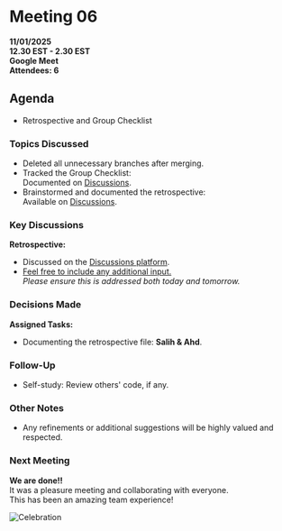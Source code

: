 # **Meeting 06**  

**11/01/2025  
12.30 EST - 2.30 EST  
Google Meet  
Attendees: 6**

## **Agenda**  

+ Retrospective and Group Checklist  

### **Topics Discussed**  

+ Deleted all unnecessary branches after merging.  
+ Tracked the Group Checklist:  
  Documented on [Discussions](https://github.com/MIT-Emerging-Talent/ET6-foundations-group-28/discussions/76).  
+ Brainstormed and documented the retrospective:  
  Available on [Discussions](https://github.com/MIT-Emerging-Talent/ET6-foundations-group-28/discussions/104).  


### **Key Discussions**  

**Retrospective:**  
+ Discussed on the [Discussions platform](https://github.com/MIT-Emerging-Talent/ET6-foundations-group-28/discussions).  
+ [Feel free to include any additional input.](https://github.com/MIT-Emerging-Talent/ET6-foundations-group-28/discussions)  
  _Please ensure this is addressed both today and tomorrow._  


### **Decisions Made**  

**Assigned Tasks:**  
+ Documenting the retrospective file: **Salih & Ahd**.  

### **Follow-Up**  

+ Self-study: Review others' code, if any.  


### **Other Notes**  

+ Any refinements or additional suggestions will be highly valued and respected.  

### **Next Meeting**  

**We are done!!**  
It was a pleasure meeting and collaborating with everyone.  
This has been an amazing team experience!  

![Celebration](https://media0.giphy.com/media/v1.Y2lkPTc5MGI3NjExbXZhYmN3b2RheWVjNGFtZ21vbWY3ZG54azN0cTRoMHczbmQ1OXAwOCZlcD12MV9pbnRlcm5hbF9naWZfYnlfaWQmY3Q9Zw/m9eG1qVjvN56H0MXt8/giphy.webp)  
